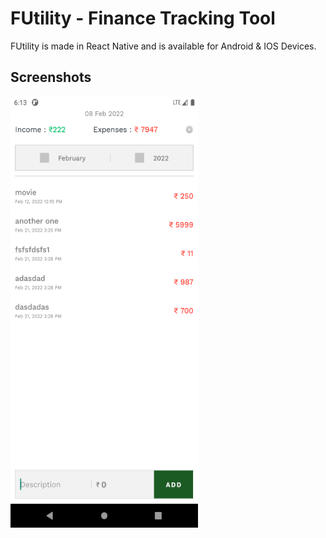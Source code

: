# FUtility - Finance Tracking Tool

FUtility is made in React Native and is available for Android & IOS Devices.

## Screenshots

<img src="screenshots/ss1.png" width="300" height="690">
